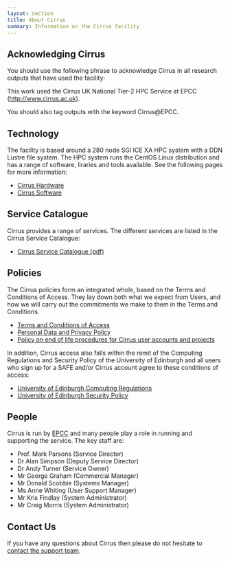 ```yaml
---
layout: section
title: About Cirrus 
summary: Information on the Cirrus facility
---
```


## Acknowledging Cirrus

You should use the following phrase to acknowledge Cirrus in all research outputs that have used the facility:

This work used the Cirrus UK National Tier-2 HPC Service at EPCC
(http://www.cirrus.ac.uk).

You should also tag outputs with the keyword Cirrus@EPCC.

## Technology

The facility is based around a 280 node SGI ICE XA HPC system with a DDN Lustre
file system. The HPC system runs the CentOS Linux distribution and has a 
range of software, liraries and tools available. See the following pages
for more information:

* [Cirrus Hardware](hardware.html)
* [Cirrus Software](software.html)

## Service Catalogue

Cirrus provides a range of services. The different services are listed in the 
Cirrus Service Catalogue:

* [Cirrus Service Catalogue (pdf)](Cirrus_Service_Catalogue.pdf)

## Policies

The Cirrus policies form an integrated whole, based on the Terms and
Conditions of Access. They lay down both what we expect from Users, and
how we will carry out the commitments we make to them in the Terms and
Conditions.

-   [Terms and Conditions of Access](policies/tandc.html)
-   [Personal Data and Privacy Policy](policies/privacy.html)
-   [Policy on end of life procedures for Cirrus user accounts and
    projects](policies/project_account_closing.html)

In addition, Cirrus access also falls within the remit of the Computing
Regulations and Security Policy of the University of Edinburgh and all
users who sign up for a SAFE and/or Cirrus account agree to these
conditions of access:

-   [University of Edinburgh Computing
    Regulations](http://www.ed.ac.uk/information-services/about/policies-and-regulations/computing-regulations)
-   [University of Edinburgh Security
    Policy](http://www.ed.ac.uk/information-services/about/policies-and-regulations/security-policies/security-policy)

## People

Cirrus is run by [EPCC](http://www.epcc.ed.ac.uk) and many people play a
role in running and supporting the service. The key staff are:

* Prof. Mark Parsons (Service Director)
* Dr Alan Simpson (Deputy Service Director)
* Dr Andy Turner (Service Owner)
* Mr George Graham (Commercial Manager)
* Mr Donald Scobbie (Systems Manager)
* Ms Anne Whiting (User Support Manager)
* Mr Kris Findlay (System Administrator)
* Mr Craig Morris (System Administrator)

## Contact Us

If you have any questions about Cirrus then please do not hesitate to
[contact the support team](../support/).
